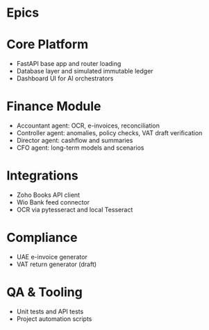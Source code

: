 # Epics

# Core Platform
- FastAPI base app and router loading
- Database layer and simulated immutable ledger
- Dashboard UI for AI orchestrators

# Finance Module
- Accountant agent: OCR, e-invoices, reconciliation
- Controller agent: anomalies, policy checks, VAT draft verification
- Director agent: cashflow and summaries
- CFO agent: long-term models and scenarios

# Integrations
- Zoho Books API client
- Wio Bank feed connector
- OCR via pytesseract and local Tesseract

# Compliance
- UAE e-invoice generator
- VAT return generator (draft)

# QA & Tooling
- Unit tests and API tests
- Project automation scripts
